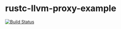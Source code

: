 # rustc-llvm-proxy-example

[![Build Status](https://travis-ci.org/termoshtt/rustc-llvm-proxy-example.svg?branch=master)](https://travis-ci.org/termoshtt/rustc-llvm-proxy-example)
